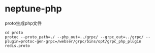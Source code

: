 # neptune-php

proto生成php文件
```
cd proto
protoc --proto_path=./ --php_out=../grpc/ --grpc_out=../grpc/ --plugin=protoc-gen-grpc=/webser/grpc/bins/opt/grpc_php_plugin  redis.proto
```